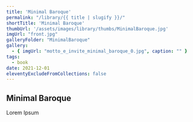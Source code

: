 ```yaml
---
title: 'Minimal Baroque'
permalink: "/library/{{ title | slugify }}/"
shortTitle: 'Minimal Baroque'
thumbUrl: '/assets/images/library/thumbs/MinimalBaroque.jpg'
imgUrl: "front.jpg"
galleryFolder: "MinimalBaroque"
gallery:
  - { imgUrl: "motto_e_invite_minimal_baroque_0.jpg", caption: "" }
tags:
  - book
date: 2021-12-01
eleventyExcludeFromCollections: false
---
```



<h2>Minimal Baroque</h2>
<p>Lorem Ipsum</p>